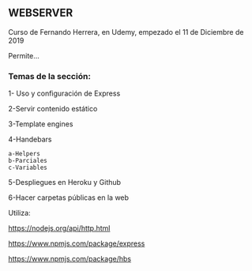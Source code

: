 ## WEBSERVER

Curso de Fernando Herrera, en Udemy, empezado el 11 de Diciembre de 2019

Permite...

### Temas de la sección:

1- Uso y configuración de Express

2-Servir contenido estático

3-Template engines

4-Handebars

    a-Helpers
    b-Parciales
    c-Variables

5-Despliegues en Heroku y Github

6-Hacer carpetas públicas en la web


Utiliza:

https://nodejs.org/api/http.html

https://www.npmjs.com/package/express

https://www.npmjs.com/package/hbs